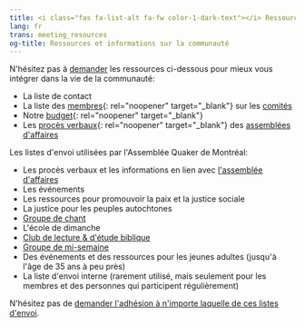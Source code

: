 ```yaml
---
title: <i class="fas fa-list-alt fa-fw color-1-dark-text"></i> Ressources et informations sur la communauté
lang: fr
trans: meeting_resources
og-title: Ressources et informations sur la communauté
---
```

N'hésitez pas à [demander](/contact-fr) les ressources ci-dessous pour mieux vous intégrer dans la vie de la communauté:
* La liste de contact
* La liste des [membres](/roles){: rel="noopener" target="_blank"} sur les [comités](/nouveau/comités)
* Notre [budget](/budget){: rel="noopener" target="_blank"}
* Les [procès verbaux](/minutes){: rel="noopener" target="_blank"} des [assemblées d'affaires](/nouveau/affaires)

Les listes d'envoi utilisées par l'Assemblée Quaker de Montréal:
* Les procès verbaux et les informations en lien avec [l'assemblée d'affaires](/nouveau/affaires)
* Les événements
* Les ressources pour promouvoir la paix et la justice sociale
* La justice pour les peuples autochtones
* [Groupe de chant](/nouveau/chant)
* L'école de dimanche
* [Club de lecture & d'étude biblique](/nouveau/lecture_bible)
* [Groupe de mi-semaine](/mi-semaine)
* Des événements et des ressources pour les jeunes adultes (jusqu'à l'âge de 35 ans à peu près)
* La liste d'envoi interne (rarement utilisé, mais seulement pour les membres et des personnes qui participent régulièrement)

N'hésitez pas de [demander l'adhésion à n'importe laquelle de ces listes d'envoi](/contact-fr).
